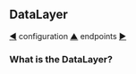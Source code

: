 ## DataLayer

[&#9664;](configuration.md) configuration [&#9650;](readme.md) endpoints [&#9654;](endpoints.md)

### What is the DataLayer?

